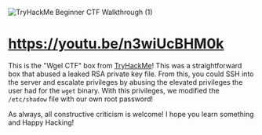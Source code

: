 ![TryHackMe Beginner CTF Walkthrough (1)](https://github.com/NTHSec/CTF-Video-Walkthroughs/assets/150489159/7b83d5e6-ddcb-4822-9497-bf2829562901)

# https://youtu.be/n3wiUcBHM0k

This is the "Wgel CTF" box from [TryHackMe](https://tryhackme.com/room/wgelctf)! This was a straightforward box that abused a leaked RSA private key file. From this, you could SSH into the server and escalate privileges by abusing the elevated privileges the user had for the `wget` binary. With this privileges, we modified the `/etc/shadow` file with our own root password!

As always, all constructive criticism is welcome! I hope you learn something and Happy Hacking!
